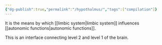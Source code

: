 ```yaml
---
{"dg-publish":true,"permalink":"/hypothalmus/","tags":["compilation"]}
---
```


It is the means by which [[limbic system\|limbic system]] influences [[autonomic functions\|autonomic functions]].  

This is an interface connecting level 2 and level 1 of the brain.